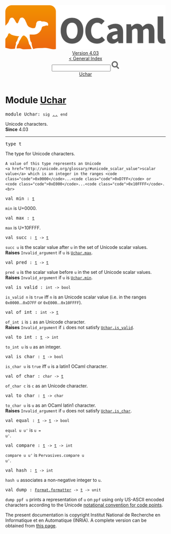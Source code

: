 <!-- ((! set title API !)) ((! set documentation !)) ((! set api !)) ((! set nobreadcrumb !)) -->
<div class="api"><header><nav class="toc brand"><a class="brand" href="https://ocaml.org/"><img src="colour-logo-gray.svg" class="svg" alt="OCaml"></a></nav><nav class="toc"><div class="toc_version"><a href="/docs" id="version-select">Version 4.03</a></div><a href="index.html">&lt; General Index</a><div class="api_search"><input type="text" name="apisearch" id="api_search" oninput="mySearch(false);" onkeypress="this.oninput();" onclick="this.oninput();" onpaste="this.oninput();">
<img src="search_icon.svg" alt="Search" class="svg" onclick="mySearch(false)"></div>
<div id="search_results"></div><div class="toc_title"><a href="#top">Uchar</a></div><ul></ul></nav></header>

<h1>Module <a href="type_Uchar.html">Uchar</a></h1>

<pre><span class="keyword">module</span> Uchar: <code class="code"><span class="keyword">sig</span></code> <a href="Uchar.html">..</a> <code class="code"><span class="keyword">end</span></code></pre><div class="info module top">
Unicode characters.<br>
<b>Since</b> 4.03<br>
</div>
<hr width="100%">

<pre><span id="TYPEt"><span class="keyword">type</span> <code class="type"></code>t</span> </pre>
<div class="info ">
The type for Unicode characters.
<p>

    A value of this type represents an Unicode
    <a href="http://unicode.org/glossary/#unicode_scalar_value">scalar
    value</a> which is an integer in the ranges <code class="code">0x0000</code>...<code class="code">0xD7FF</code> or
    <code class="code">0xE000</code>...<code class="code">0x10FFFF</code>.<br>
</p></div>


<pre><span id="VALmin"><span class="keyword">val</span> min</span> : <code class="type"><a href="Uchar.html#TYPEt">t</a></code></pre><div class="info ">
<code class="code">min</code> is U+0000.<br>
</div>

<pre><span id="VALmax"><span class="keyword">val</span> max</span> : <code class="type"><a href="Uchar.html#TYPEt">t</a></code></pre><div class="info ">
<code class="code">max</code> is U+10FFFF.<br>
</div>

<pre><span id="VALsucc"><span class="keyword">val</span> succ</span> : <code class="type"><a href="Uchar.html#TYPEt">t</a> -&gt; <a href="Uchar.html#TYPEt">t</a></code></pre><div class="info ">
<code class="code">succ u</code> is the scalar value after <code class="code">u</code> in the set of Unicode scalar
    values.<br>
<b>Raises</b> <code>Invalid_argument</code> if <code class="code">u</code> is <a href="Uchar.html#VALmax"><code class="code"><span class="constructor">Uchar</span>.max</code></a>.<br>
</div>

<pre><span id="VALpred"><span class="keyword">val</span> pred</span> : <code class="type"><a href="Uchar.html#TYPEt">t</a> -&gt; <a href="Uchar.html#TYPEt">t</a></code></pre><div class="info ">
<code class="code">pred u</code> is the scalar value before <code class="code">u</code> in the set of Unicode scalar
    values.<br>
<b>Raises</b> <code>Invalid_argument</code> if <code class="code">u</code> is <a href="Uchar.html#VALmin"><code class="code"><span class="constructor">Uchar</span>.min</code></a>.<br>
</div>

<pre><span id="VALis_valid"><span class="keyword">val</span> is_valid</span> : <code class="type">int -&gt; bool</code></pre><div class="info ">
<code class="code">is_valid n</code> is <code class="code"><span class="keyword">true</span></code> iff <code class="code">n</code> is an Unicode scalar value
    (i.e. in the ranges <code class="code">0x0000</code>...<code class="code">0xD7FF</code> or <code class="code">0xE000</code>...<code class="code">0x10FFFF</code>).<br>
</div>

<pre><span id="VALof_int"><span class="keyword">val</span> of_int</span> : <code class="type">int -&gt; <a href="Uchar.html#TYPEt">t</a></code></pre><div class="info ">
<code class="code">of_int i</code> is <code class="code">i</code> as an Unicode character.<br>
<b>Raises</b> <code>Invalid_argument</code> if <code class="code">i</code> does not satisfy <a href="Uchar.html#VALis_valid"><code class="code"><span class="constructor">Uchar</span>.is_valid</code></a>.<br>
</div>

<pre><span id="VALto_int"><span class="keyword">val</span> to_int</span> : <code class="type"><a href="Uchar.html#TYPEt">t</a> -&gt; int</code></pre><div class="info ">
<code class="code">to_int u</code> is <code class="code">u</code> as an integer.<br>
</div>

<pre><span id="VALis_char"><span class="keyword">val</span> is_char</span> : <code class="type"><a href="Uchar.html#TYPEt">t</a> -&gt; bool</code></pre><div class="info ">
<code class="code">is_char u</code> is <code class="code"><span class="keyword">true</span></code> iff <code class="code">u</code> is a latin1 OCaml character.<br>
</div>

<pre><span id="VALof_char"><span class="keyword">val</span> of_char</span> : <code class="type">char -&gt; <a href="Uchar.html#TYPEt">t</a></code></pre><div class="info ">
<code class="code">of_char c</code> is <code class="code">c</code> as an Unicode character.<br>
</div>

<pre><span id="VALto_char"><span class="keyword">val</span> to_char</span> : <code class="type"><a href="Uchar.html#TYPEt">t</a> -&gt; char</code></pre><div class="info ">
<code class="code">to_char u</code> is <code class="code">u</code> as an OCaml latin1 character.<br>
<b>Raises</b> <code>Invalid_argument</code> if <code class="code">u</code> does not satisfy <a href="Uchar.html#VALis_char"><code class="code"><span class="constructor">Uchar</span>.is_char</code></a>.<br>
</div>

<pre><span id="VALequal"><span class="keyword">val</span> equal</span> : <code class="type"><a href="Uchar.html#TYPEt">t</a> -&gt; <a href="Uchar.html#TYPEt">t</a> -&gt; bool</code></pre><div class="info ">
<code class="code">equal u u'</code> is <code class="code">u = u'</code>.<br>
</div>

<pre><span id="VALcompare"><span class="keyword">val</span> compare</span> : <code class="type"><a href="Uchar.html#TYPEt">t</a> -&gt; <a href="Uchar.html#TYPEt">t</a> -&gt; int</code></pre><div class="info ">
<code class="code">compare u u'</code> is <code class="code"><span class="constructor">Pervasives</span>.compare u u'</code>.<br>
</div>

<pre><span id="VALhash"><span class="keyword">val</span> hash</span> : <code class="type"><a href="Uchar.html#TYPEt">t</a> -&gt; int</code></pre><div class="info ">
<code class="code">hash u</code> associates a non-negative integer to <code class="code">u</code>.<br>
</div>

<pre><span id="VALdump"><span class="keyword">val</span> dump</span> : <code class="type"><a href="Format.html#TYPEformatter">Format.formatter</a> -&gt; <a href="Uchar.html#TYPEt">t</a> -&gt; unit</code></pre><div class="info ">
<code class="code">dump ppf u</code> prints a representation of <code class="code">u</code> on <code class="code">ppf</code> using
    only US-ASCII encoded characters according to the Unicode
    <a href="http://www.unicode.org/versions/latest/appA.pdf">notational
    convention for code points</a>.<br>
</div>
<div class="copyright">The present documentation is copyright Institut National de Recherche en Informatique et en Automatique (INRIA). A complete version can be obtained from <a href="http://caml.inria.fr/pub/docs/manual-ocaml/">this page</a>.</div></div>